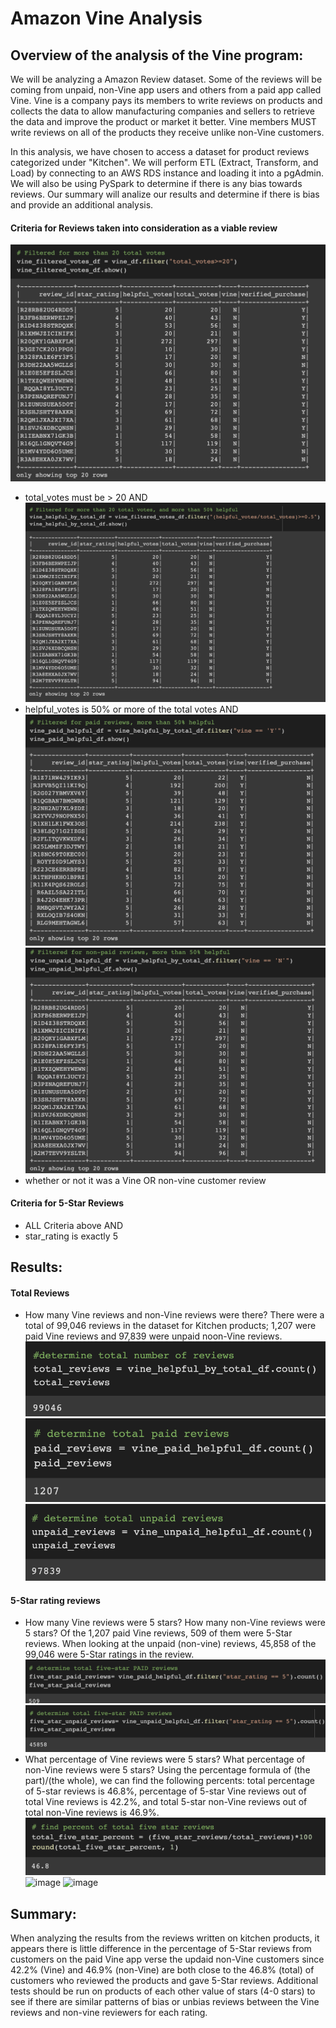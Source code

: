 # Amazon Vine Analysis
## Overview of the analysis of the Vine program:
We will be analyzing a Amazon Review dataset. Some of the reviews will be coming from unpaid, non-Vine app users and others from a paid app called Vine. Vine is a company pays its members to write reviews on products and collects the data to allow manufacturing companies and sellers to retrieve the data and improve the product or market it better. Vine members MUST write reviews on all of the products they receive unlike non-Vine customers.

In this analysis, we have chosen to access a dataset for product reviews categorized under "Kitchen". We will perform ETL (Extract, Transform, and Load) by connecting to an AWS RDS instance and loading it into a pgAdmin. We will also be using PySpark to determine if there is any bias towards reviews. Our summary will analize our results and determine if there is bias and provide an additional analysis.

#### Criteria for Reviews taken into consideration as a viable review
![image](photos/total_votes_20ormore.png)
- total_votes must be > 20 AND
![image](photos/percent_helpful_50ormore.png)
- helpful_votes is 50% or more of the total votes AND
![image](photos/helpful_vine.png)
![image](photos/helpful_nonvine.png)
- whether or not it was a Vine OR non-vine customer review

#### Criteria for 5-Star Reviews
- ALL Criteria above AND
- star_rating is exactly 5


## Results:
#### Total Reviews
- How many Vine reviews and non-Vine reviews were there?
There were a total of 99,046 reviews in the dataset for Kitchen products; 1,207 were paid Vine reviews and 97,839 were unpaid noon-Vine reviews.
![image](photos/total_reviews.png)
![image](photos/total_paid.png)
![image](photos/total_unpaid.png)
#### 5-Star rating reviews
- How many Vine reviews were 5 stars? How many non-Vine reviews were 5 stars?
Of the 1,207 paid Vine reviews, 509 of them were 5-Star reviews. When looking at the unpaid (non-vine) reviews, 45,858 of the 99,046 were 5-Star ratings in the review.
![image](photos/paid_5star.png)
![image](photos/unpaid_5star.png)
- What percentage of Vine reviews were 5 stars? What percentage of non-Vine reviews were 5 stars?
Using the percentage formula of (the part)/(the whole), we can find the following percents: total percentage of 5-star reviews is 46.8%, percentage of 5-star Vine reviews out of total Vine reviews is 42.2%, and total 5-star non-Vine reviews out of total non-Vine reviews is 46.9%.
![image](photos/5_star_percent.png)
![image](photos/paid_5_star_percent.png)
![image](photos/unpaid_5_star_percent.png)
## Summary:
When analyzing the results from the reviews written on kitchen products, it appears there is little difference in the percentage of 5-Star reviews from customers on the paid Vine app verse the updaid non-Vine customers since 42.2% (Vine) and 46.9% (non-Vine) are both close to the 46.8% (total) of customers who reviewed the products and gave 5-Star reviews. Additional tests should be run on products of each other value of stars (4-0 stars) to see if there are similar patterns of bias or unbias reviews between the Vine reviews and non-vine reviewers for each rating.
